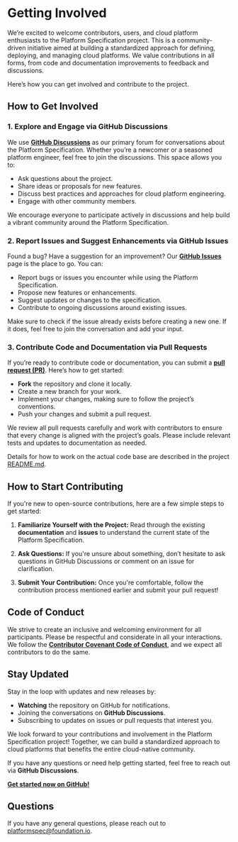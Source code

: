 # Getting Involved

We’re excited to welcome contributors, users, and cloud platform enthusiasts to the Platform Specification project. This is a community-driven initiative aimed at building a standardized approach for defining, deploying, and managing cloud platforms. We value contributions in all forms, from code and documentation improvements to feedback and discussions.

Here’s how you can get involved and contribute to the project.


## How to Get Involved

### 1. **Explore and Engage via GitHub Discussions**

We use **[GitHub Discussions](https://github.com/platformspec/site/discussions)** as our primary forum for conversations about the Platform Specification. Whether you’re a newcomer or a seasoned platform engineer, feel free to join the discussions. This space allows you to:

- Ask questions about the project.
- Share ideas or proposals for new features.
- Discuss best practices and approaches for cloud platform engineering.
- Engage with other community members.

We encourage everyone to participate actively in discussions and help build a vibrant community around the Platform Specification.

### 2. **Report Issues and Suggest Enhancements via GitHub Issues**

Found a bug? Have a suggestion for an improvement? Our **[GitHub Issues](https://github.com/platformspec/site/issues)** page is the place to go. You can:

- Report bugs or issues you encounter while using the Platform Specification.
- Propose new features or enhancements.
- Suggest updates or changes to the specification.
- Contribute to ongoing discussions around existing issues.

Make sure to check if the issue already exists before creating a new one. If it does, feel free to join the conversation and add your input.

### 3. **Contribute Code and Documentation via Pull Requests**

If you’re ready to contribute code or documentation, you can submit a **[pull request (PR)](https://github.com/platformspec/site/pulls)**. Here’s how to get started:

- **Fork** the repository and clone it locally.
- Create a new branch for your work.
- Implement your changes, making sure to follow the project’s conventions.
- Push your changes and submit a pull request.

We review all pull requests carefully and work with contributors to ensure that every change is aligned with the project’s goals. Please include relevant tests and updates to documentation as needed.

Details for how to work on the actual code base are described in the project [README.md](https://github.com/platformspec/site/blob/main/README.md).


## How to Start Contributing

If you're new to open-source contributions, here are a few simple steps to get started:

1. **Familiarize Yourself with the Project:**
   Read through the existing **documentation** and **issues** to understand the current state of the Platform Specification.

2. **Ask Questions:**
   If you're unsure about something, don’t hesitate to ask questions in GitHub Discussions or comment on an issue for clarification.

3. **Submit Your Contribution:**
   Once you're comfortable, follow the contribution process mentioned earlier and submit your pull request!


## Code of Conduct

We strive to create an inclusive and welcoming environment for all participants. Please be respectful and considerate in all your interactions. We follow the **[Contributor Covenant Code of Conduct](https://github.com/platformspec/site/blob/main/CODE_OF_CONDUCT.md)**, and we expect all contributors to do the same.


## Stay Updated

Stay in the loop with updates and new releases by:

- **Watching** the repository on GitHub for notifications.
- Joining the conversations on **GitHub Discussions**.
- Subscribing to updates on issues or pull requests that interest you.


We look forward to your contributions and involvement in the Platform Specification project! Together, we can build a standardized approach to cloud platforms that benefits the entire cloud-native community.

If you have any questions or need help getting started, feel free to reach out via **GitHub Discussions**.

**[Get started now on GitHub!](https://github.com/platformspec/site)**

## Questions
If you have any general questions, please reach out to <a href="mailto:platformspec@foundation.io">platformspec@foundation.io</a>.
